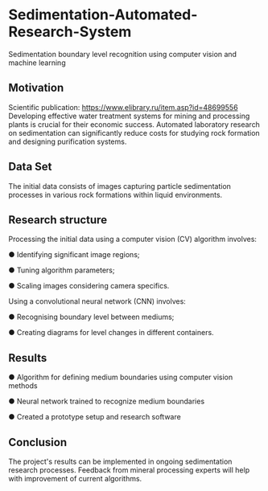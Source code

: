# Sedimentation-Automated-Research-System
Sedimentation boundary level recognition using computer vision and machine learning


## Motivation
Scientific publication: https://www.elibrary.ru/item.asp?id=48699556
Developing effective water treatment systems for mining and processing plants is crucial for their economic success.
Automated laboratory research on sedimentation can significantly reduce costs for studying rock formation and designing purification systems.


## Data Set
The initial data consists of images capturing particle sedimentation processes in various rock formations within liquid environments.


## Research structure
Processing the initial data using a computer vision (CV) algorithm involves:

● Identifying significant image regions; 

● Tuning algorithm parameters;

● Scaling images considering camera specifics.


Using a convolutional neural network (CNN) involves: 

● Recognising boundary level between mediums; 

● Creating diagrams for level changes in different containers.


## Results
● Algorithm for defining medium boundaries using computer vision methods

● Neural network trained to recognize medium boundaries

● Created a prototype setup and research software


## Conclusion
The project's results can be implemented in ongoing sedimentation research processes. Feedback from mineral processing experts will help with improvement of current algorithms.
